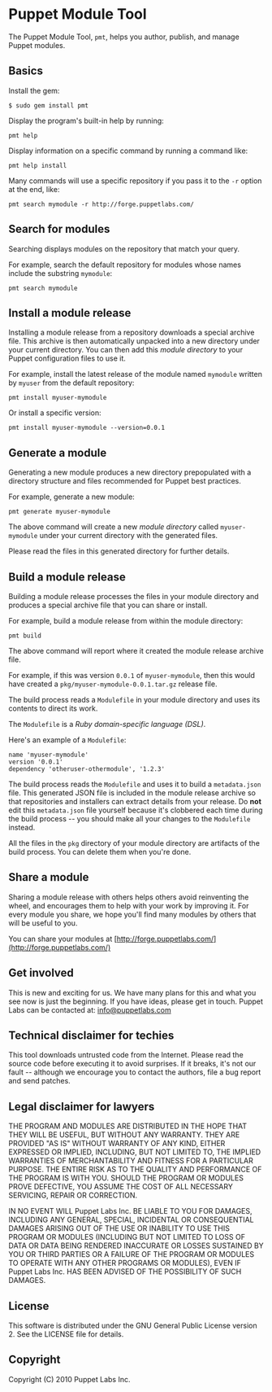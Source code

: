 Puppet Module Tool
==================

The Puppet Module Tool, `pmt`, helps you author, publish, and manage
Puppet modules.

Basics
------

Install the gem:

    $ sudo gem install pmt

Display the program's built-in help by running:

    pmt help

Display information on a specific command by running a command like:

    pmt help install

Many commands will use a specific repository if you pass it to the `-r`
option at the end, like:

    pmt search mymodule -r http://forge.puppetlabs.com/

Search for modules
------------------

Searching displays modules on the repository that match your query.

For example, search the default repository for modules whose names
include the substring `mymodule`:

    pmt search mymodule

Install a module release
------------------------

Installing a module release from a repository downloads a special
archive file. This archive is then automatically unpacked into a new
directory under your current directory. You can then add this *module
directory* to your Puppet configuration files to use it.

For example, install the latest release of the module named `mymodule`
written by `myuser` from the default repository:

    pmt install myuser-mymodule

Or install a specific version:

    pmt install myuser-mymodule --version=0.0.1

Generate a module
-----------------

Generating a new module produces a new directory prepopulated with a
directory structure and files recommended for Puppet best practices.

For example, generate a new module:

    pmt generate myuser-mymodule

The above command will create a new *module directory* called
`myuser-mymodule` under your current directory with the generated files.

Please read the files in this generated directory for further details.

Build a module release
----------------------

Building a module release processes the files in your module directory
and produces a special archive file that you can share or install.

For example, build a module release from within the module directory:

    pmt build

The above command will report where it created the module release
archive file.

For example, if this was version `0.0.1` of `myuser-mymodule`, then this
would have created a `pkg/myuser-mymodule-0.0.1.tar.gz` release file.

The build process reads a `Modulefile` in your module directory and uses
its contents to direct its work.

The `Modulefile` is a *Ruby domain-specific language (DSL)*.

Here's an example of a `Modulefile`:

    name 'myuser-mymodule'
    version '0.0.1'
    dependency 'otheruser-othermodule', '1.2.3'

The build process reads the `Modulefile` and uses it to build a
`metadata.json` file. This generated JSON file is included in the module
release archive so that repositories and installers can extract details
from your release. Do **not** edit this `metadata.json` file yourself
because it's clobbered each time during the build process -- you should
make all your changes to the `Modulefile` instead.

All the files in the `pkg` directory of your module directory are
artifacts of the build process. You can delete them when you're done.

Share a module
--------------

Sharing a module release with others helps others avoid reinventing the
wheel, and encourages them to help with your work by improving it. For
every module you share, we hope you'll find many modules by others that
will be useful to you.

You can share your modules at
[http://forge.puppetlabs.com/](http://forge.puppetlabs.com/)

Get involved
------------

This is new and exciting for us. We have many plans for this and what
you see now is just the beginning. If you have ideas, please get in
touch. Puppet Labs can be contacted at: info@puppetlabs.com

Technical disclaimer for techies
--------------------------------

This tool downloads untrusted code from the Internet. Please read the
source code before executing it to avoid surprises. If it breaks, it's
not our fault -- although we encourage you to contact the authors,
file a bug report and send patches.

Legal disclaimer for lawyers
----------------------------

THE PROGRAM AND MODULES ARE DISTRIBUTED IN THE HOPE THAT THEY WILL BE
USEFUL, BUT WITHOUT ANY WARRANTY. THEY ARE PROVIDED "AS IS" WITHOUT
WARRANTY OF ANY KIND, EITHER EXPRESSED OR IMPLIED, INCLUDING, BUT NOT
LIMITED TO, THE IMPLIED WARRANTIES OF MERCHANTABILITY AND FITNESS FOR A
PARTICULAR PURPOSE. THE ENTIRE RISK AS TO THE QUALITY AND PERFORMANCE OF
THE PROGRAM IS WITH YOU. SHOULD THE PROGRAM OR MODULES PROVE DEFECTIVE,
YOU ASSUME THE COST OF ALL NECESSARY SERVICING, REPAIR OR CORRECTION.

IN NO EVENT WILL Puppet Labs Inc. BE LIABLE TO YOU FOR DAMAGES,
INCLUDING ANY GENERAL, SPECIAL, INCIDENTAL OR CONSEQUENTIAL DAMAGES
ARISING OUT OF THE USE OR INABILITY TO USE THIS PROGRAM OR MODULES
(INCLUDING BUT NOT LIMITED TO LOSS OF DATA OR DATA BEING RENDERED
INACCURATE OR LOSSES SUSTAINED BY YOU OR THIRD PARTIES OR A FAILURE OF
THE PROGRAM OR MODULES TO OPERATE WITH ANY OTHER PROGRAMS OR MODULES),
EVEN IF Puppet Labs Inc. HAS BEEN ADVISED OF THE POSSIBILITY OF SUCH
DAMAGES.

License
-------

This software is distributed under the GNU General Public License
version 2. See the LICENSE file for details.

Copyright
---------

Copyright (C) 2010 Puppet Labs Inc.
